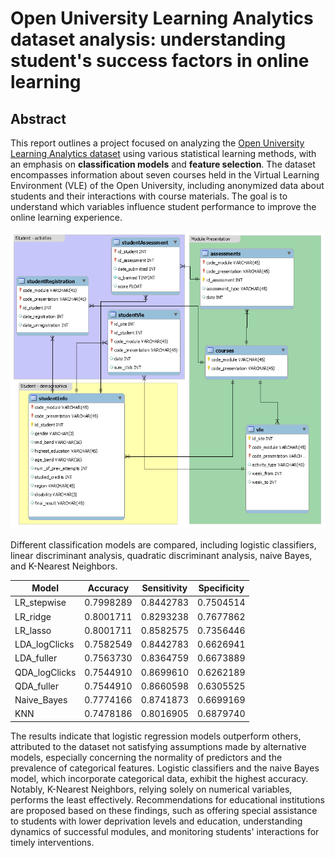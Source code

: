 # Open University Learning Analytics dataset analysis: understanding student's success factors in online learning
## Abstract
This report outlines a project focused on analyzing the [Open University Learning Analytics dataset](https://analyse.kmi.open.ac.uk/open_dataset) using various statistical learning methods, with an emphasis on **classification models** and **feature selection**. The dataset encompasses information about seven courses held in the Virtual Learning Environment (VLE) of the Open University, including anonymized data about students and their interactions with course materials. The goal is to understand which variables influence student performance to improve the online learning experience.

![OULA relational schema](images/model.png)

Different classification models are compared, including logistic classifiers, linear discriminant analysis, quadratic discriminant analysis, naive Bayes, and K-Nearest Neighbors. 

| Model          | Accuracy   | Sensitivity | Specificity |
|----------------|------------|-------------|-------------|
| LR_stepwise    | 0.7998289  | 0.8442783   | 0.7504514   |
| LR_ridge       | 0.8001711  | 0.8293238   | 0.7677862   |
| LR_lasso       | 0.8001711  | 0.8582575   | 0.7356446   |
| LDA_logClicks  | 0.7582549  | 0.8442783   | 0.6626941   |
| LDA_fuller     | 0.7563730  | 0.8364759   | 0.6673889   |
| QDA_logClicks  | 0.7544910  | 0.8699610   | 0.6262189   |
| QDA_fuller     | 0.7544910  | 0.8660598   | 0.6305525   |
| Naive_Bayes    | 0.7774166  | 0.8741873   | 0.6699169   |
| KNN            | 0.7478186  | 0.8016905   | 0.6879740   |

The results indicate that logistic regression models outperform others, attributed to the dataset not satisfying assumptions made by alternative models, especially concerning the normality of predictors and the prevalence of categorical features. Logistic classifiers and the naive Bayes model, which incorporate categorical data, exhibit the highest accuracy. Notably, K-Nearest Neighbors, relying solely on numerical variables, performs the least effectively.
Recommendations for educational institutions are proposed based on these findings, such as offering special assistance to students with lower deprivation levels and education, understanding dynamics of successful modules, and monitoring students' interactions for timely interventions.


